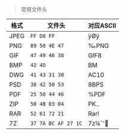 <!-- 
title: File Header
sort: 
--> 

> 常用文件头

| 格式 | 文件头              | 对应ASCII |
| ---- | ------------------- | --------- |
| JPEG | `FF D8 FF`          | ÿØÿ       |
| PNG  | `89 50 4E 47`       | ‰PNG      |
| GIF  | `47 49 46 38`       | GIF8      |
| BMP  | `42 4D`             | BM        |
| DWG  | `41 43 31 30`       | AC10      |
| PSD  | `38 42 50 53`       | 8BPS      |
| PDF  | `25 50 44 46`       | %PDF      |
| ZIP  | `50 4B 03 04`       | PK..      |
| RAR  | `52 61 72 21`       | Rar!      |
| 7Z   | `37 7A BC AF 27 1C` | 7z¼¯'     |

